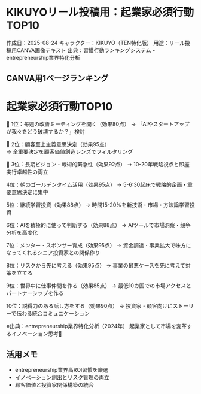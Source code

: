 # KIKUYOリール投稿用：起業家必須行動TOP10

作成日：2025-08-24
キャラクター：KIKUYO（TEN特化版）
用途：リール投稿用CANVA画像テキスト
出典：習慣行動ランキングシステム - entrepreneurship業界特化分析

## CANVA用1ページランキング

# 起業家必須行動TOP10

🥇 1位：毎週の改善ミーティングを開く（効果80点）
   → 「AIやスタートアップが我々をどう破壊するか？」検討

🥈 2位：顧客至上主義意思決定（効果95点）  
   → 全重要決定を顧客価値創造レンズでフィルタリング

🥉 3位：長期ビジョン・戦術的緊急性（効果92点）
   → 10-20年戦略視点と即座実行卓越性の両立

4位：朝のゴールデンタイム活用（効果95点）
    → 5-6:30起床で戦略的企画・重要意思決定に集中

5位：継続学習投資（効果88点）
    → 時間15-20%を新技術・市場・方法論学習投資

6位：AIを積極的に使って判断する（効果88点）
    → AIツールで市場洞察・競争分析を高度化

7位：メンター・スポンサー育成（効果95点）
    → 資金調達・事業拡大で味方になってくれるシニア投資家との関係作り

8位：リスクから先に考える（効果95点）
    → 事業の最悪ケースを先に考えて対策を立てる

9位：世界中に仕事仲間を作る（効果85点）
    → 最低10カ国での市場アクセスとパートナーシップを作る

10位：説得力のある話し方をする（効果90点）
     → 投資家・顧客向けにストーリーで伝わる統合コミュニケーション

※出典：entrepreneurship業界特化分析（2024年）
起業家として市場を変革するイノベーション思考🚀

## 活用メモ
- entrepreneurship業界高ROI習慣を厳選
- イノベーション創出とリスク管理の両立
- 顧客価値と投資家関係構築の統合